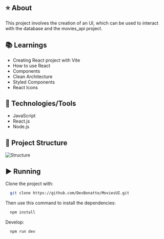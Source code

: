 ## ⭐ About
This project involves the creation of an UI, which can be used to interact with the database and the movies_api project.

## 📚 Learnings
- Creating React project with Vite
- How to use React
- Components
- Clean Architecture
- Styled Components
- React Icons

## 🚀 Technologies/Tools
- JavaScript
- React.js
- Node.js

## 📐 Project Structure
![Structure](./assets/app_structure.png)

## ▶️ Running
Clone the project with:
```bash
  git clone https://github.com/DevBonatto/MoviesUI.git
```

Then use this command to install the dependencies:
```bash
  npm install
```

Develop:
```bash
  npm run dev
```
